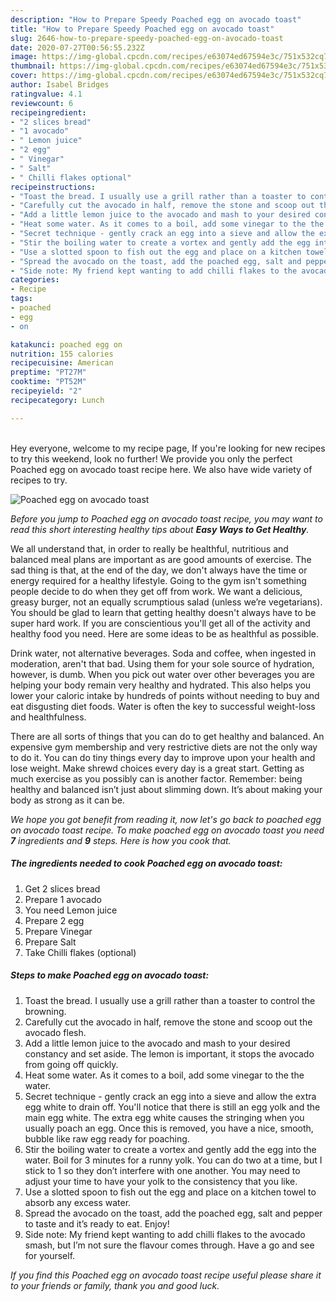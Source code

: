 ```yaml
---
description: "How to Prepare Speedy Poached egg on avocado toast"
title: "How to Prepare Speedy Poached egg on avocado toast"
slug: 2646-how-to-prepare-speedy-poached-egg-on-avocado-toast
date: 2020-07-27T00:56:55.232Z
image: https://img-global.cpcdn.com/recipes/e63074ed67594e3c/751x532cq70/poached-egg-on-avocado-toast-recipe-main-photo.jpg
thumbnail: https://img-global.cpcdn.com/recipes/e63074ed67594e3c/751x532cq70/poached-egg-on-avocado-toast-recipe-main-photo.jpg
cover: https://img-global.cpcdn.com/recipes/e63074ed67594e3c/751x532cq70/poached-egg-on-avocado-toast-recipe-main-photo.jpg
author: Isabel Bridges
ratingvalue: 4.1
reviewcount: 6
recipeingredient:
- "2 slices bread"
- "1 avocado"
- " Lemon juice"
- "2 egg"
- " Vinegar"
- " Salt"
- " Chilli flakes optional"
recipeinstructions:
- "Toast the bread. I usually use a grill rather than a toaster to control the browning."
- "Carefully cut the avocado in half, remove the stone and scoop out the avocado flesh."
- "Add a little lemon juice to the avocado and mash to your desired constancy and set aside. The lemon is important, it stops the avocado from going off quickly."
- "Heat some water. As it comes to a boil, add some vinegar to the the water."
- "Secret technique - gently crack an egg into a sieve and allow the extra egg white to drain off. You&#39;ll notice that there is still an egg yolk and the main egg white. The extra egg white causes the stringing when you usually poach an egg. Once this is removed, you have a nice, smooth, bubble like raw egg ready for poaching."
- "Stir the boiling water to create a vortex and gently add the egg into the water. Boil for 3 minutes for a runny yolk. You can do two at a time, but I stick to 1 so they don’t interfere with one another. You may need to adjust your time to have your yolk to the consistency that you like."
- "Use a slotted spoon to fish out the egg and place on a kitchen towel to absorb any excess water."
- "Spread the avocado on the toast, add the poached egg, salt and pepper to taste and it’s ready to eat. Enjoy!"
- "Side note: My friend kept wanting to add chilli flakes to the avocado smash, but I’m not sure the flavour comes through. Have a go and see for yourself."
categories:
- Recipe
tags:
- poached
- egg
- on

katakunci: poached egg on 
nutrition: 155 calories
recipecuisine: American
preptime: "PT27M"
cooktime: "PT52M"
recipeyield: "2"
recipecategory: Lunch

---
```

<br>
Hey everyone, welcome to my recipe page, If you're looking for new recipes to try this weekend, look no further! We provide you only the perfect Poached egg on avocado toast recipe here. We also have wide variety of recipes to try.
<br>


![Poached egg on avocado toast](https://img-global.cpcdn.com/recipes/e63074ed67594e3c/751x532cq70/poached-egg-on-avocado-toast-recipe-main-photo.jpg)

<i>Before you jump to Poached egg on avocado toast recipe, you may want to read this short interesting healthy tips about <strong>Easy Ways to Get Healthy</strong>.</i>

We all understand that, in order to really be healthful, nutritious and balanced meal plans are important as are good amounts of exercise. The sad thing is that, at the end of the day, we don't always have the time or energy required for a healthy lifestyle. Going to the gym isn't something people decide to do when they get off from work. We want a delicious, greasy burger, not an equally scrumptious salad (unless we’re vegetarians). You should be glad to learn that getting healthy doesn't always have to be super hard work. If you are conscientious you'll get all of the activity and healthy food you need. Here are some ideas to be as healthful as possible.

Drink water, not alternative beverages. Soda and coffee, when ingested in moderation, aren't that bad. Using them for your sole source of hydration, however, is dumb. When you pick out water over other beverages you are helping your body remain very healthy and hydrated. This also helps you lower your caloric intake by hundreds of points without needing to buy and eat disgusting diet foods. Water is often the key to successful weight-loss and healthfulness.

There are all sorts of things that you can do to get healthy and balanced. An expensive gym membership and very restrictive diets are not the only way to do it. You can do tiny things every day to improve upon your health and lose weight. Make shrewd choices every day is a great start. Getting as much exercise as you possibly can is another factor. Remember: being healthy and balanced isn’t just about slimming down. It’s about making your body as strong as it can be. 


<i>We hope you got benefit from reading it, now let's go back to poached egg on avocado toast recipe. To make poached egg on avocado toast you need <strong>7</strong> ingredients and <strong>9</strong> steps. Here is how you cook that.
</i>

##### The ingredients needed to cook Poached egg on avocado toast:

1. Get 2 slices bread
1. Prepare 1 avocado
1. You need  Lemon juice
1. Prepare 2 egg
1. Prepare  Vinegar
1. Prepare  Salt
1. Take  Chilli flakes (optional)


##### Steps to make Poached egg on avocado toast:

1. Toast the bread. I usually use a grill rather than a toaster to control the browning.
1. Carefully cut the avocado in half, remove the stone and scoop out the avocado flesh.
1. Add a little lemon juice to the avocado and mash to your desired constancy and set aside. The lemon is important, it stops the avocado from going off quickly.
1. Heat some water. As it comes to a boil, add some vinegar to the the water.
1. Secret technique - gently crack an egg into a sieve and allow the extra egg white to drain off. You&#39;ll notice that there is still an egg yolk and the main egg white. The extra egg white causes the stringing when you usually poach an egg. Once this is removed, you have a nice, smooth, bubble like raw egg ready for poaching.
1. Stir the boiling water to create a vortex and gently add the egg into the water. Boil for 3 minutes for a runny yolk. You can do two at a time, but I stick to 1 so they don’t interfere with one another. You may need to adjust your time to have your yolk to the consistency that you like.
1. Use a slotted spoon to fish out the egg and place on a kitchen towel to absorb any excess water.
1. Spread the avocado on the toast, add the poached egg, salt and pepper to taste and it’s ready to eat. Enjoy!
1. Side note: My friend kept wanting to add chilli flakes to the avocado smash, but I’m not sure the flavour comes through. Have a go and see for yourself.


<i>If you find this Poached egg on avocado toast recipe useful please share it to your friends or family, thank you and good luck.</i>
